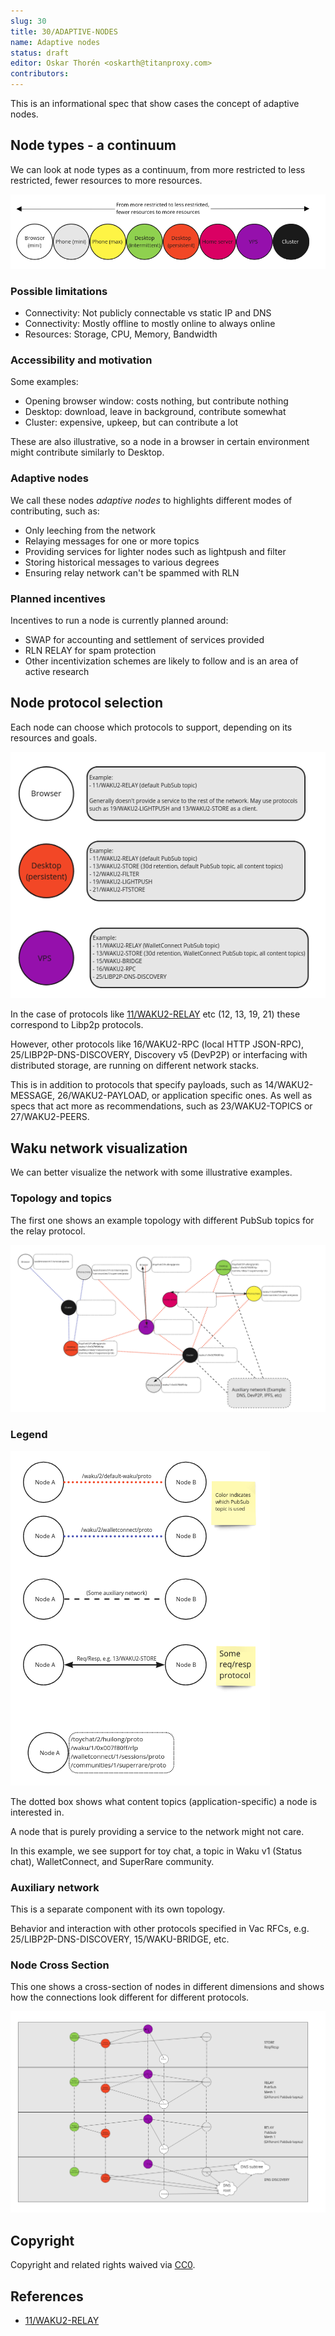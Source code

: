 ```yaml
---
slug: 30
title: 30/ADAPTIVE-NODES
name: Adaptive nodes
status: draft
editor: Oskar Thorén <oskarth@titanproxy.com>
contributors:
---
```


This is an informational spec that show cases the concept of adaptive nodes.

## Node types - a continuum

We can look at node types as a continuum,
from more restricted to less restricted, fewer resources to more resources.

![Node types - a continuum](./images/adaptive_node_continuum2.png)

### Possible limitations

- Connectivity: Not publicly connectable vs static IP and DNS
- Connectivity: Mostly offline to mostly online to always online
- Resources: Storage, CPU, Memory, Bandwidth

### Accessibility and motivation

Some examples:

- Opening browser window: costs nothing, but contribute nothing
- Desktop: download, leave in background, contribute somewhat
- Cluster: expensive, upkeep, but can contribute a lot

These are also illustrative,
so a node in a browser in certain environment might contribute similarly to Desktop.

### Adaptive nodes

We call these nodes *adaptive nodes* to highlights different modes of contributing,
such as:

- Only leeching from the network
- Relaying messages for one or more topics
- Providing services for lighter nodes such as lightpush and filter
- Storing historical messages to various degrees
- Ensuring relay network can't be spammed with RLN

### Planned incentives

Incentives to run a node is currently planned around:

- SWAP for accounting and settlement of services provided
- RLN RELAY for spam protection
- Other incentivization schemes are likely to follow and is an area of active research

## Node protocol selection

Each node can choose which protocols to support, depending on its resources and goals.

![Protocol selection](./images/adaptive_node_protocol_selection2.png)

In the case of protocols like [11/WAKU2-RELAY](../../standards/core/11/relay.md)
etc (12, 13, 19, 21) these correspond to Libp2p protocols.

However, other protocols like 16/WAKU2-RPC
(local HTTP JSON-RPC), 25/LIBP2P-DNS-DISCOVERY,
Discovery v5 (DevP2P) or interfacing with distributed storage,
are running on different network stacks.

This is in addition to protocols that specify payloads, such as 14/WAKU2-MESSAGE,
26/WAKU2-PAYLOAD, or application specific ones.
As well as specs that act more as recommendations,
such as 23/WAKU2-TOPICS or 27/WAKU2-PEERS.

## Waku network visualization

We can better visualize the network with some illustrative examples.

### Topology and topics

The first one shows an example topology with different PubSub topics
for the relay protocol.

![Waku Network visualization](./images/adaptive_node_network_topology_protocols2.png)

### Legend

![Waku Network visualization legend](./images/adaptive_node_network_topology_protocols_legend.png)

The dotted box shows what content topics (application-specific)
a node is interested in.

A node that is purely providing a service to the network might not care.

In this example, we see support for toy chat,
a topic in Waku v1 (Status chat), WalletConnect, and SuperRare community.

### Auxiliary network

This is a separate component with its own topology.

Behavior and interaction with other protocols specified in Vac RFCs,
e.g. 25/LIBP2P-DNS-DISCOVERY, 15/WAKU-BRIDGE, etc.

### Node Cross Section

This one shows a cross-section of nodes in different dimensions and
shows how the connections look different for different protocols.

![Node Cross Section](./images/adaptive_node_cross_section2.png)

## Copyright

Copyright and related rights waived via [CC0](https://creativecommons.org/publicdomain/zero/1.0/).

## References

- [11/WAKU2-RELAY](../../standards/core/11/relay.md)
